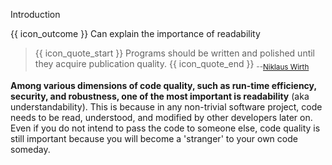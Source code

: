 <span id="title">Introduction</span>

<span id="prereqs"></span>

<span id="outcomes">{{ icon_outcome }} Can explain the importance of readability</span>

<div id="body">

> {{ icon_quote_start }} Programs should be written and polished until they acquire publication quality. {{ icon_quote_end }} <sub>--[Niklaus Wirth](https://en.wikipedia.org/wiki/Niklaus_Wirth)</sub>

**Among various dimensions of code quality, such as run-time efficiency, security, and robustness, one of the most important is readability** (aka understandability). This is because in any non-trivial software project, code needs to be read, understood, and modified by other developers later on. Even if you do not intend to pass the code to someone else, code quality is still important because you will become a 'stranger' to your own code someday.

</div>

<div id="extras">
</div>
